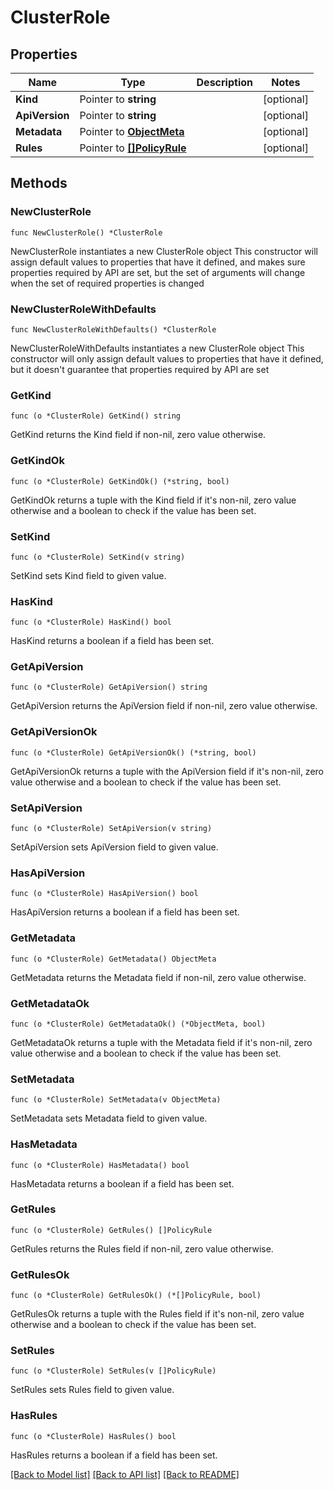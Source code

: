 # ClusterRole

## Properties

Name | Type | Description | Notes
------------ | ------------- | ------------- | -------------
**Kind** | Pointer to **string** |  | [optional] 
**ApiVersion** | Pointer to **string** |  | [optional] 
**Metadata** | Pointer to [**ObjectMeta**](ObjectMeta.md) |  | [optional] 
**Rules** | Pointer to [**[]PolicyRule**](PolicyRule.md) |  | [optional] 

## Methods

### NewClusterRole

`func NewClusterRole() *ClusterRole`

NewClusterRole instantiates a new ClusterRole object
This constructor will assign default values to properties that have it defined,
and makes sure properties required by API are set, but the set of arguments
will change when the set of required properties is changed

### NewClusterRoleWithDefaults

`func NewClusterRoleWithDefaults() *ClusterRole`

NewClusterRoleWithDefaults instantiates a new ClusterRole object
This constructor will only assign default values to properties that have it defined,
but it doesn't guarantee that properties required by API are set

### GetKind

`func (o *ClusterRole) GetKind() string`

GetKind returns the Kind field if non-nil, zero value otherwise.

### GetKindOk

`func (o *ClusterRole) GetKindOk() (*string, bool)`

GetKindOk returns a tuple with the Kind field if it's non-nil, zero value otherwise
and a boolean to check if the value has been set.

### SetKind

`func (o *ClusterRole) SetKind(v string)`

SetKind sets Kind field to given value.

### HasKind

`func (o *ClusterRole) HasKind() bool`

HasKind returns a boolean if a field has been set.

### GetApiVersion

`func (o *ClusterRole) GetApiVersion() string`

GetApiVersion returns the ApiVersion field if non-nil, zero value otherwise.

### GetApiVersionOk

`func (o *ClusterRole) GetApiVersionOk() (*string, bool)`

GetApiVersionOk returns a tuple with the ApiVersion field if it's non-nil, zero value otherwise
and a boolean to check if the value has been set.

### SetApiVersion

`func (o *ClusterRole) SetApiVersion(v string)`

SetApiVersion sets ApiVersion field to given value.

### HasApiVersion

`func (o *ClusterRole) HasApiVersion() bool`

HasApiVersion returns a boolean if a field has been set.

### GetMetadata

`func (o *ClusterRole) GetMetadata() ObjectMeta`

GetMetadata returns the Metadata field if non-nil, zero value otherwise.

### GetMetadataOk

`func (o *ClusterRole) GetMetadataOk() (*ObjectMeta, bool)`

GetMetadataOk returns a tuple with the Metadata field if it's non-nil, zero value otherwise
and a boolean to check if the value has been set.

### SetMetadata

`func (o *ClusterRole) SetMetadata(v ObjectMeta)`

SetMetadata sets Metadata field to given value.

### HasMetadata

`func (o *ClusterRole) HasMetadata() bool`

HasMetadata returns a boolean if a field has been set.

### GetRules

`func (o *ClusterRole) GetRules() []PolicyRule`

GetRules returns the Rules field if non-nil, zero value otherwise.

### GetRulesOk

`func (o *ClusterRole) GetRulesOk() (*[]PolicyRule, bool)`

GetRulesOk returns a tuple with the Rules field if it's non-nil, zero value otherwise
and a boolean to check if the value has been set.

### SetRules

`func (o *ClusterRole) SetRules(v []PolicyRule)`

SetRules sets Rules field to given value.

### HasRules

`func (o *ClusterRole) HasRules() bool`

HasRules returns a boolean if a field has been set.


[[Back to Model list]](../README.md#documentation-for-models) [[Back to API list]](../README.md#documentation-for-api-endpoints) [[Back to README]](../README.md)


